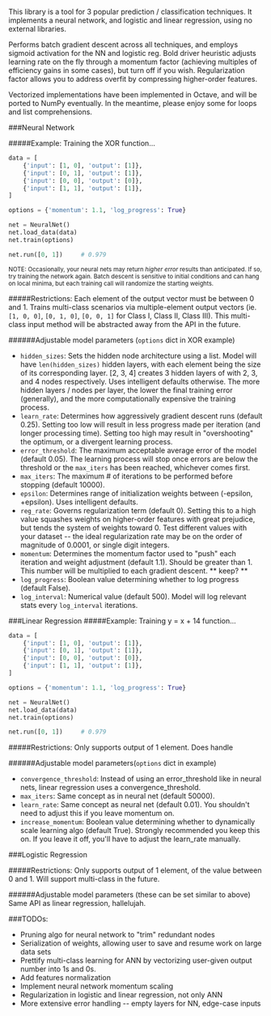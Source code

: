 This library is a tool for 3 popular prediction / classification techniques.
It implements a neural network, and logistic and linear regression, using no external libraries.

Performs batch gradient descent across all techniques, and employs sigmoid activation for the NN and logistic reg.
Bold driver heuristic adjusts learning rate on the fly through a momentum factor (achieving multiples of efficiency gains in some cases), but turn off if you wish.
Regularization factor allows you to address overfit by compressing higher-order features.

Vectorized implementations have been implemented in Octave, and will be ported to NumPy eventually. In the meantime, please enjoy some for loops and list comprehensions.

###Neural Network

#####Example: Training the XOR function...
```python
data = [
    {'input': [1, 0], 'output': [1]},
    {'input': [0, 1], 'output': [1]},
    {'input': [0, 0], 'output': [0]},
    {'input': [1, 1], 'output': [1]},
]

options = {'momentum': 1.1, 'log_progress': True}

net = NeuralNet()
net.load_data(data)
net.train(options)

net.run([0, 1])     # 0.979
```

<sup>NOTE: Occasionally, your neural nets may return *higher error* results than anticipated. If so, try training the network again. Batch descent is sensitive to initial conditions and can hang on local minima, but each training call will randomize the starting weights.</sup>

#####Restrictions:
Each element of the output vector must be between 0 and 1. Trains multi-class scenarios via multiple-element output vectors (ie. `[1, 0, 0]`, `[0, 1, 0]`, `[0, 0, 1]` for Class I, Class II, Class III). This multi-class input method will be abstracted away from the API in the future.

######Adjustable model parameters (`options` dict in XOR example)
  - `hidden_sizes`: Sets the hidden node architecture using a list. Model will have `len(hidden_sizes)` hidden layers, with each element being the size of its corresponding layer. [2, 3, 4] creates 3 hidden layers of with 2, 3, and 4 nodes respectively. Uses intelligent defaults otherwise. The more hidden layers / nodes per layer, the lower the final training error (generally), and the more computationally expensive the training process.
  - `learn_rate`: Determines how aggressively gradient descent runs (default 0.25). Setting too low will result in less progress made per iteration (and longer processing time). Setting too high may result in "overshooting" the optimum, or a divergent learning process.
  - `error_threshold`: The maximum acceptable average error of the model (default 0.05). The learning process will stop once errors are below the threshold or the `max_iters` has been reached, whichever comes first.
  - `max_iters`: The maximum # of iterations to be performed before stopping (default 10000).
  - `epsilon`: Determines range of initialization weights between (-epsilon, +epsilon). Uses intelligent defaults.
  - `reg_rate`: Governs regularization term (default 0). Setting this to a high value squashes weights on higher-order features with great prejudice, but tends the system of weights toward 0. Test different values with your dataset -- the ideal regularization rate may be on the order of magnitude of 0.0001, or single digit integers.
  - `momentum`: Determines the momentum factor used to "push" each iteration and weight adjustment (default 1.1). Should be greater than 1. This number will be multiplied to each gradient descent. ** keep? **
  - `log_progress`: Boolean value determining whether to log progress (default False).
  - `log_interval`: Numerical value (default 500). Model will log relevant stats every `log_interval` iterations.


###Linear Regression
#####Example: Training y = x + 14 function...
```python
data = [
    {'input': [1, 0], 'output': [1]},
    {'input': [0, 1], 'output': [1]},
    {'input': [0, 0], 'output': [0]},
    {'input': [1, 1], 'output': [1]},
]

options = {'momentum': 1.1, 'log_progress': True}

net = NeuralNet()
net.load_data(data)
net.train(options)

net.run([0, 1])     # 0.979
```

#####Restrictions:
Only supports output of 1 element. Does handle

######Adjustable model parameters(`options` dict in example)
  - `convergence_threshold`: Instead of using an error_threshold like in neural nets, linear regression uses a convergence_threshold.
  - `max_iters`: Same concept as in neural net (default 50000).
  - `learn_rate`: Same concept as neural net (default 0.01). You shouldn't need to adjust this if you leave momentum on.
  - `increase_momentum`: Boolean value determining whether to dynamically scale learning algo (default True). Strongly recommended you keep this on. If you leave it off, you'll have to adjust the learn_rate manually.


###Logistic Regression

#####Restrictions:
Only supports output of 1 element, of the value between 0 and 1. Will support multi-class in the future.

######Adjustable model parameters (these can be set similar to above)
Same API as linear regression, hallelujah.


###TODOs:
- Pruning algo for neural network to "trim" redundant nodes
- Serialization of weights, allowing user to save and resume work on large data sets
- Prettify multi-class learning for ANN by vectorizing user-given output number into 1s and 0s.
- Add features normalization
- Implement neural network momentum scaling
- Regularization in logistic and linear regression, not only ANN
- More extensive error handling -- empty layers for NN, edge-case inputs
